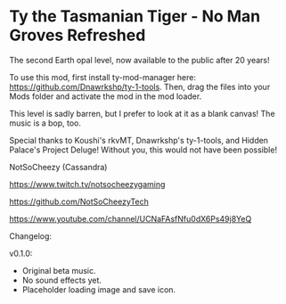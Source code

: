 # Ty the Tasmanian Tiger - No Man Groves Refreshed
The second Earth opal level, now available to the public after 20 years!

To use this mod, first install ty-mod-manager here: https://github.com/Dnawrkshp/ty-1-tools. Then, drag the files into your Mods folder and activate the mod in the mod loader.

This level is sadly barren, but I prefer to look at it as a blank canvas! The music is a bop, too.

Special thanks to Koushi's rkvMT, Dnawrkshp's ty-1-tools, and Hidden Palace's Project Deluge! Without you, this would not have been possible!

NotSoCheezy (Cassandra)

https://www.twitch.tv/notsocheezygaming

https://github.com/NotSoCheezyTech

https://www.youtube.com/channel/UCNaFAsfNfu0dX6Ps49j8YeQ

Changelog:

v0.1.0:

- Original beta music.
- No sound effects yet.
- Placeholder loading image and save icon.
